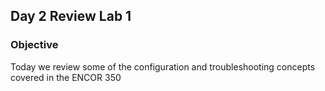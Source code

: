 ## Day 2 Review Lab 1

### Objective
Today we review some of the configuration and troubleshooting concepts covered in the ENCOR 350
